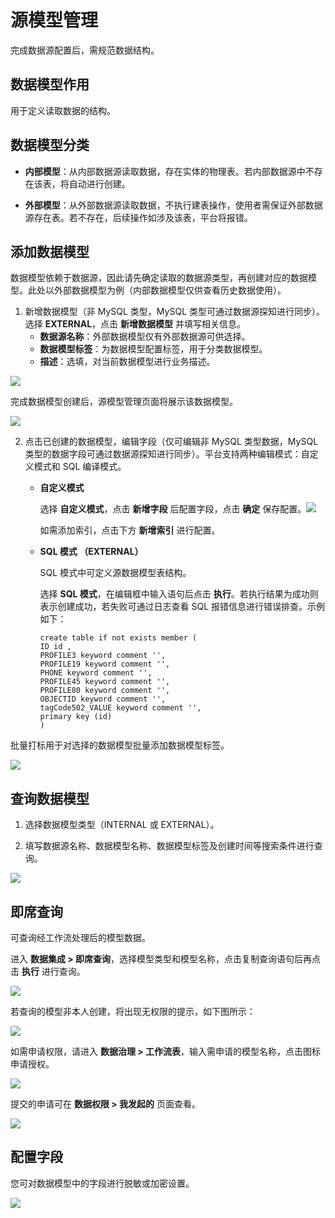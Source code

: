 # 源模型管理

完成数据源配置后，需规范数据结构。

## 数据模型作用

用于定义读取数据的结构。

## 数据模型分类

* **内部模型**：从内部数据源读取数据，存在实体的物理表。若内部数据源中不存在该表，将自动进行创建。

* **外部模型**：从外部数据源读取数据，不执行建表操作，使用者需保证外部数据源存在表。若不存在，后续操作如涉及该表，平台将报错。

## 添加数据模型

数据模型依赖于数据源，因此请先确定读取的数据源类型，再创建对应的数据模型。此处以外部数据模型为例（内部数据模型仅供查看历史数据使用）。

1. 新增数据模型（非 MySQL 类型，MySQL 类型可通过数据源探知进行同步）。选择 **EXTERNAL**，点击 **新增数据模型** 并填写相关信息。
   * **数据源名称**：外部数据模型仅有外部数据源可供选择。
   * **数据模型标签**：为数据模型配置标签，用于分类数据模型。
   * **描述**：选填，对当前数据模型进行业务描述。

![](https://terminus-paas.oss-cn-hangzhou.aliyuncs.com/paas-doc/2021/08/23/9e85f508-8605-4092-b9ce-9bf6bf056d22.png)

完成数据模型创建后，源模型管理页面将展示该数据模型。

![](https://terminus-paas.oss-cn-hangzhou.aliyuncs.com/paas-doc/2021/08/23/740eee3f-bb6b-4360-acd7-3a4168f0bd99.png)

2. 点击已创建的数据模型，编辑字段（仅可编辑非 MySQL 类型数据，MySQL 类型的数据字段可通过数据源探知进行同步）。平台支持两种编辑模式：自定义模式和 SQL 编译模式。

   * **自定义模式**

     选择 **自定义模式**，点击 **新增字段** 后配置字段，点击 **确定** 保存配置。![](https://terminus-paas.oss-cn-hangzhou.aliyuncs.com/paas-doc/2021/08/23/3642f9e2-5f73-44de-933f-6d1e56522c9b.png)

     如需添加索引，点击下方 **新增索引** 进行配置。

   * **SQL 模式 （EXTERNAL）**

     SQL 模式中可定义源数据模型表结构。

     选择 **SQL 模式**，在编辑框中输入语句后点击 **执行**。若执行结果为成功则表示创建成功，若失败可通过日志查看 SQL 报错信息进行错误排查。示例如下：

     ```
     create table if not exists member (
     ID id ,
     PROFILE3 keyword comment '',
     PROFILE19 keyword comment '',
     PHONE keyword comment '',
     PROFILE45 keyword comment '',
     PROFILE80 keyword comment '',
     OBJECTID keyword comment '',
     tagCode502_VALUE keyword comment '',
     primary key (id)
     )
     ```

批量打标用于对选择的数据模型批量添加数据模型标签。

![](http://terminus-paas.oss-cn-hangzhou.aliyuncs.com/paas-doc/2021/12/21/b206b15b-5a11-4d64-ac90-08bdeda55195.png)

## 查询数据模型

1. 选择数据模型类型（INTERNAL 或 EXTERNAL）。

2. 填写数据源名称、数据模型名称、数据模型标签及创建时间等搜索条件进行查询。

![](https://terminus-paas.oss-cn-hangzhou.aliyuncs.com/paas-doc/2021/08/23/991488ca-41ae-4ec5-8669-ed34789b455d.png)

## 即席查询

可查询经工作流处理后的模型数据。

进入 **数据集成 > 即席查询**，选择模型类型和模型名称，点击复制查询语句后再点击 **执行** 进行查询。

![](https://terminus-paas.oss-cn-hangzhou.aliyuncs.com/paas-doc/2021/08/23/c502c385-ba88-4242-a468-e3557a31db60.png)

若查询的模型非本人创建，将出现无权限的提示，如下图所示：

![](https://terminus-paas.oss-cn-hangzhou.aliyuncs.com/paas-doc/2021/08/23/cbf1c3a3-c61f-4c1b-85b5-623e79f6c103.png)

如需申请权限，请进入 **数据治理 > 工作流表**，输入需申请的模型名称，点击图标申请授权。

![](https://terminus-paas.oss-cn-hangzhou.aliyuncs.com/paas-doc/2021/08/23/97caba8b-17a3-46ae-a709-4cca85ab142f.png)

提交的申请可在 **数据权限 > 我发起的** 页面查看。

![](https://terminus-paas.oss-cn-hangzhou.aliyuncs.com/paas-doc/2021/08/23/e532a58d-5883-40af-b630-bc802b463115.png)

## 配置字段

您可对数据模型中的字段进行脱敏或加密设置。

![](https://terminus-paas.oss-cn-hangzhou.aliyuncs.com/paas-doc/2021/08/23/67c81a6d-97be-4241-a0c3-0483d16a504f.png)
